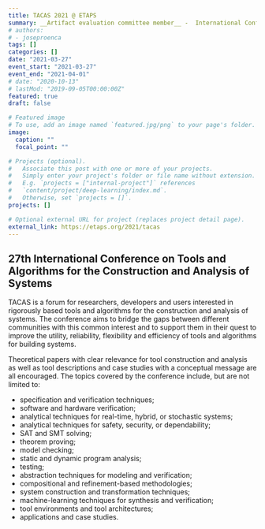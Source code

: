 ```yaml
---
title: TACAS 2021 @ ETAPS
summary: __Artifact evaluation committee member__ -  International Conference on Tools and Algorithms for the Construction and Analysis of Systems
# authors:
# - joseproenca
tags: []
categories: []
date: "2021-03-27"
event_start: "2021-03-27"
event_end: "2021-04-01"
# date: "2020-10-13"
# lastMod: "2019-09-05T00:00:00Z"
featured: true
draft: false

# Featured image
# To use, add an image named `featured.jpg/png` to your page's folder. 
image:
  caption: ""
  focal_point: ""

# Projects (optional).
#   Associate this post with one or more of your projects.
#   Simply enter your project's folder or file name without extension.
#   E.g. `projects = ["internal-project"]` references 
#   `content/project/deep-learning/index.md`.
#   Otherwise, set `projects = []`.
projects: []

# Optional external URL for project (replaces project detail page).
external_link: https://etaps.org/2021/tacas
---
```


## 27th International Conference on Tools and Algorithms for the Construction and Analysis of Systems

TACAS is a forum for researchers, developers and users interested in rigorously based tools and algorithms for the construction and analysis of systems. The conference aims to bridge the gaps between different communities with this common interest and to support them in their quest to improve the utility, reliability, flexibility and efficiency of tools and algorithms for building systems.

Theoretical papers with clear relevance for tool construction and analysis as well as tool descriptions and case studies with a conceptual message are all encouraged. The topics covered by the conference include, but are not limited to:

- specification and verification techniques;
- software and hardware verification;
- analytical techniques for real-time, hybrid, or stochastic systems;
- analytical techniques for safety, security, or dependability;
- SAT and SMT solving;
- theorem proving;
- model checking;
- static and dynamic program analysis;
- testing;
- abstraction techniques for modeling and verification;
- compositional and refinement-based methodologies;
- system construction and transformation techniques;
- machine-learning techniques for synthesis and verification;
- tool environments and tool architectures;
- applications and case studies.